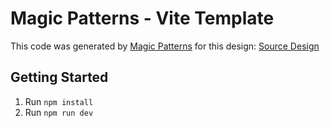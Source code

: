 # Magic Patterns - Vite Template

This code was generated by [Magic Patterns](https://magicpatterns.com) for this design: [Source Design](https://www.magicpatterns.com/c/2wkg8pls81wbu7pkapfjjy)

## Getting Started

1. Run `npm install`
2. Run `npm run dev`
